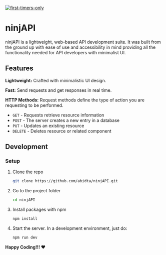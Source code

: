 [![first-timers-only](https://img.shields.io/badge/first--timers--only-friendly-blue.svg?style=flat-square)](https://www.firsttimersonly.com/)

# ninjAPI
ninjAPI is a lightweight, web-based API development suite. It was built from the ground up with ease of use and accessibility in mind providing all the functionality needed for API developers with minimalist UI.

## Features
**Lightweight:** Crafted with minimalistic UI design.

**Fast:** Send requests and get responses in real time.

**HTTP Methods:** Request methods define the type of action you are requesting to be performed.

- `GET` - Requests retrieve resource information
- `POST` - The server creates a new entry in a database
- `PUT` - Updates an existing resource
- `DELETE` - Deletes resource or related component


## Development

### Setup

1. Clone the repo

   ```sh
   git clone https://github.com/abidta/ninjAPI.git
   ```
2. Go to the project folder

   ```sh
   cd ninjAPI
   ```
3. Install packages with npm

   ```sh
   npm install
   ```
4. Start the server. In a development environment, just do:

   ```sh
   npm run dev
   ```

**Happy Coding!!! ❤️**

